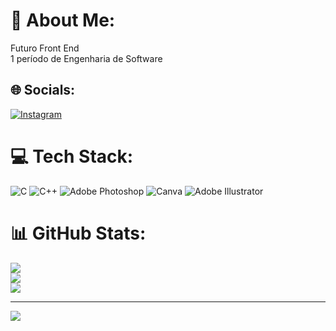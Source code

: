 # 💫 About Me:
Futuro Front End<br>1 período de Engenharia de  Software


## 🌐 Socials:
[![Instagram](https://img.shields.io/badge/Instagram-%23E4405F.svg?logo=Instagram&logoColor=white)](https://instagram.com/francier_luz) 

# 💻 Tech Stack:
![C](https://img.shields.io/badge/c-%2300599C.svg?style=flat&logo=c&logoColor=white) ![C++](https://img.shields.io/badge/c++-%2300599C.svg?style=flat&logo=c%2B%2B&logoColor=white) ![Adobe Photoshop](https://img.shields.io/badge/adobephotoshop-%2331A8FF.svg?style=flat&logo=adobephotoshop&logoColor=white) ![Canva](https://img.shields.io/badge/Canva-%2300C4CC.svg?style=flat&logo=Canva&logoColor=white) ![Adobe Illustrator](https://img.shields.io/badge/adobeillustrator-%23FF9A00.svg?style=flat&logo=adobeillustrator&logoColor=white)
# 📊 GitHub Stats:
![](https://github-readme-stats.vercel.app/api?username=FrancierLuz&theme=radical&hide_border=true&include_all_commits=false&count_private=false)<br/>
![](https://github-readme-streak-stats.herokuapp.com/?user=FrancierLuz&theme=radical&hide_border=true)<br/>
![](https://github-readme-stats.vercel.app/api/top-langs/?username=FrancierLuz&theme=radical&hide_border=true&include_all_commits=false&count_private=false&layout=compact)

---
[![](https://visitcount.itsvg.in/api?id=FrancierLuz&icon=0&color=0)](https://visitcount.itsvg.in)

<!-- Proudly created with GPRM ( https://gprm.itsvg.in ) -->